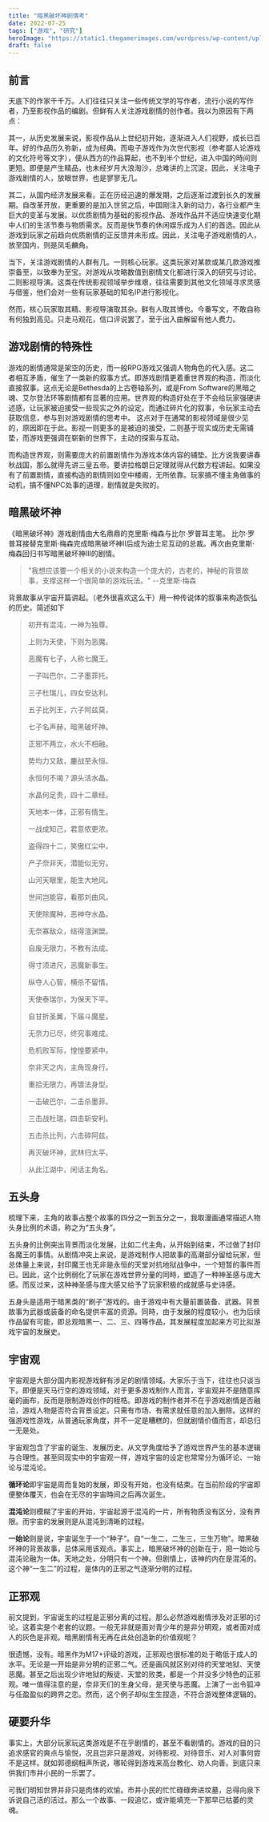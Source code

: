 ```yaml
---
title: "暗黑破坏神剧情考"
date: 2022-07-25
tags: ["游戏", "研究"]
heroImage: "https://static1.thegamerimages.com/wordpress/wp-content/uploads/2019/10/Diablo-4-via-GameSTar.jpg?q=50&fit=contain&w=750&h=375&dpr=1.5"
draft: false
---
```


## 前言

天底下的作家千千万。人们往往只关注一些传统文学的写作者，流行小说的写作者，乃至影视作品的编剧。但鲜有人关注游戏剧情的创作者。我以为原因有下两点：

其一，从历史发展来说，影视作品从上世纪初开始，逐渐进入人们视野，成长已百年。好的作品历久弥新，成为经典。而电子游戏作为次世代影视（参考鄙人论游戏的文化符号等文字），便从西方的作品算起，也不到半个世纪，进入中国的時间则更短。即便是产生精品，也未经岁月大浪淘沙，总难讲的上沉淀。因此，关注电子游戏剧情的人，放眼世界，也是寥寥无几。

其二，从国内经济发展来看。正在历经迅速的爆发期，之后逐渐过渡到长久的发展期。自改革开放，更重要的是加入世贸之后，中国刚注入新的动力，各行业都产生巨大的变革与发展。以优质剧情为基础的影视作品、游戏作品并不适应快速变化期中人们的生活节奏与物质需求。反而是快节奏的休闲娱乐成为人们的首选。因此从游戏到玩家之前趋向优质剧情的正反馈并未形成。因此，关注电子游戏剧情的人，放至国内，则是凤毛麟角。

当下，关注游戏剧情的人群有几。一则核心玩家。这类玩家对某款或某几款游戏推崇备至，以致奉为至宝。对游戏从攻略数值到剧情文化都进行深入的研究与讨论。二则影视导演。这类在传统影视领域举步维艰，往往需要到其他文化领域寻求灵感与借鉴，他们会对一些有玩家基础的知名IP进行影视化。

然而，核心玩家取其精、影视导演取其杂。鲜有人取其博也。今番写文，不敢自称有何独到高见。只走马观花，信口评说罢了。至于出入曲解留有他人费力。

## 游戏剧情的特殊性

游戏的剧情通常是架空的历史，而一般RPG游戏又强调人物角色的代入感。这二者相互矛盾，催生了一类新的叙事方式。即游戏剧情更着重世界观的构造，而淡化直接叙事。这点无论是Bethesda的上古卷轴系列，或是From Software的黑暗之魂、艾尔登法环等剧情都有显著的应用。世界观的构造好处在于不会给玩家强硬讲述感，让玩家被迫接受一些现实之外的设定。而通过碎片化的叙事，令玩家主动去获取信息，参与到对游戏剧情的思考中。
这点对于在通常的影视领域是很少见的，原因即在于此。影视一则更多的是被迫的接受，二则基于现实或历史无需铺垫，而游戏更强调在崭新的世界下，主动的探索与互动。

而构造世界观，则需要庞大的前置剧情作为游戏本体内容的铺垫。比方说我要讲春秋战国，那么就得先讲三皇五帝。要讲拉格朗日定理就得从代数方程讲起。如果没有了前置剧情，直接构造的剧情则如空中楼阁，无所依靠。玩家搞不懂主角做事的动机，搞不懂NPC处事的道理，剧情就是失败的。

## 暗黑破坏神

《暗黑破坏神》游戏剧情由大名鼎鼎的克里斯·梅森与比尔·罗普耳主笔。
比尔·罗普耳接替克里斯·梅森完成暗黑破坏神II后成为迪士尼互动的总裁。再次由克里斯·梅森回归书写暗黑破坏神III的剧情。

> "我想应该要一个相关的小说来构造一个庞大的，古老的，神秘的背景故事，支撑这样一个很简单的游戏玩法。" --克里斯·梅森

背景故事从宇宙开篇讲起。（老外很喜欢这么干）用一种传说体的叙事来构造恢弘的历史。简述如下

> 初开有混沌，一神为独尊。
>
> 上则为天使，下则为恶魔。
>
> 恶魔有七子，人称七魔王。
>
> 一子叫巴尔，二子墨菲托。
>
> 三子杜瑞儿，四女安达利。
>
> 五子比列王，六子阿兹莫，
>
> 七子名声赫，暗黑破坏神。
>
> 正邪不两立，水火不相融。
>
> 势均力又敌，鏖战至永恒。
>
> 永恒何不竭？源头活水晶。
>
> 水晶何足贵，四十二章经。
>
> 天地本一体，正邪有情生。
>
> 一战成知己，君意侬更浓。
>
> 盗得四十二，笑傲红尘中。
>
> 产子奈非天，潜能似无穷。
>
> 山河天眼里，能生大地风。
>
> 世间岂能容，看那刘曲风。
>
> 天使除魔种，恶神夺水晶。
>
> 无奈寡敌众，结得澶渊盟。
>
> 自废无限力，不教有法成。
>
> 得寸须进尺，恶魔新事生。
>
> 纵夺人心智，横杀不留情。
>
> 天使泰瑞尔，为保天下平。
>
> 自甘折圣翼，下届斗魔星。
>
> 无奈力已尽，终究事难成。
>
> 危机败军际，惶惶要紧中。
>
> 奈非天之内，主角现身行。
>
> 重拾无限力，再镀法身型。
>
> 一击破巴尔，二击杀墨菲。
>
> 三击战杜瑞，四击斩安利。
>
> 五击杀比列，六击碎阿兹。
>
> 再灭破坏神，武林归太平。
>
> 从此江湖中，闲话主角名。

## 五头身

梳理下来，主角的故事占整个故事的四分之一到五分之一，我取漫画通常描述人物头身比例的术语，称之为“五头身”。

五头身的比例突出背景而淡化发展，比如二代主角，从开始到结束，不过做了封印各魔王的事情。从剧情冲突上来说，是游戏制作人把故事的高潮部分留给玩家，但总体量上来说，封印魔王也无非是永恒的天堂对抗地狱战争中，一个短暂的事件而已。因此，这个比例弱化了玩家在游戏世界分量的同時，塑造了一种神圣感与庞大感。而反过来，这种神圣感与庞大感又给予了玩家积极的成就感与史诗感。

五身头是适用于暗黑类的“刷子”游戏的。由于游戏中有大量前置装备、武器。背景故事为武器或装备的命名提供丰富的资源。同時，由于发展的程度较小，也为后续作品留有可能，即总观暗黑一、二、三、四等作品，其发展程度加起来方可比拟游戏宇宙的发展史。

## 宇宙观

宇宙观是大部分国内影视游戏鲜有涉足的剧情领域。大家乐于当下，往往也只谈当下。即便是天马行空的游戏领域，对于更多游戏制作人而言，宇宙观并不是随意挥毫的画布，反而是限制游戏创作的桎梏。即游戏的制作者并不在乎游戏剧情是否融洽，游戏人物是否符合背景设定。只需有市场、有需求就任意的加入删除。这样的强游戏性游戏，从普通玩家角度，并不一定是糟糕的，但就剧情价值而言，却总归一无是处。

宇宙观包含了宇宙的诞生、发展历史。从文学角度给予了游戏世界产生的基本逻辑与合理性。甚至同现实中的宇宙观一样，游戏宇宙的设定也常常分为循环论、一始论与混沌论。

**循环论**即宇宙是周而复始的发展，即没有开始，也没有结束。在当前阶段的宇宙即便整体覆灭，也会在无尽的宇宙時间之后再次诞生。

**混沌论**则模糊了宇宙的开始，宇宙起源于混沌的一片，所有物质没有区分，没有界限。而宇宙的发展则是从混沌到清晰的过程。

**一始论**则是说，宇宙诞生于一个“种子”。自“一生二，二生三，三生万物”。暗黑破坏神的背景故事，总体采用该观点。事实上，暗黑破坏神的创新在于，把一始论与混沌论融为一体。天地之处，分明只有一个神。但剧情上，该神的内在是混沌的。这个神“一生二”的过程，是体内的正邪之气逐渐分明的过程。

## 正邪观

前文提到，宇宙诞生的过程是正邪分离的过程。那么必然游戏剧情涉及对正邪的讨论。这着实是个老套的议题。一般无非就是面对青少年的是非分明观，或者面对成人的灰色是非观。暗黑剧情有无再在此处创造新的价值观呢？

很遗憾，没有。暗黑作为M17+评级的游戏，正邪观也很标准的处于略低于成人的水平。无论是一开始是非分明的正邪二气。还是画风就区别对待的天堂地狱、天使恶魔。甚至之后出现少许地狱的叛徒、天堂的败类，都是一个并没多少特色的正邪观。唯一值得注意的是，奈非天们的生身父母，是天使与恶魔。上演了一出令狐冲与任盈盈似的跨界之恋。然而，这个例子却似生生捏造，不符合游戏整体逻辑的。

## 硬要升华

事实上，大部分玩家玩这类游戏是不在乎剧情的，甚至不看剧情的。游戏的目的只追求感官的爽点与愉悦，况且岂非只是游戏，对待影视、对待音乐、对人对事何尝不是这样。就如郭德纲相声所说，哪轮得到游戏来高台教化、劝人向善。到底只来供我们市井小民的一乐罢了。

可我们明知世界并非只是肉体的欢愉。市井小民的忙忙碌碌奔进坟墓，总得向泉下诉说自己活的活过。那么一个故事、一段追忆，或许能填充一下那早已枯萎的灵魂。
